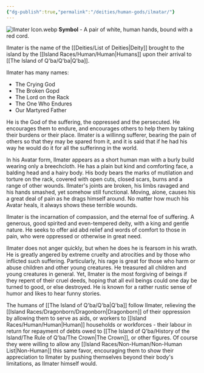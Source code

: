 ```yaml
---
{"dg-publish":true,"permalink":"/deities/human-gods/ilmatar/"}
---
```



![Ilmater Icon.webp](/img/user/zAttachments/Ilmater%20Icon.webp)
**Symbol** - A pair of white, human hands, bound with a red cord.

Ilmater is the name of the [[Deities/List of Deities\|Deity]] brought to the island by the [[Island Races/Human/Human\|Humans]] upon their arrival to [[The Island of Q'ba/Q'ba\|Q'ba]].

Ilmater has many names:
- The Crying God
- The Broken Gopd
- The Lord on the Rack
- The One Who Endures
- Our Martyred Father

He is the God of the suffering, the oppressed and the persecuted. He encourages them to endure, and encourages others to help them by taking their burdens or their place. Ilmater is a willinng sufferer, bearing the pain of others so that they may be spared from it, and it is said that if he had his way he would do it for all the sufferinng in the world.

In his Avatar form, Ilmater appears as a short human man with a burly build wearing only a breechcloth. He has a plain but kind and comforting face, a balding head and a hairy body. His body bears the marks of mutilation and torture on the rack, covered with open cuts, closed scars, burns and a range of other wounds. Ilmater's joints are broken, his limbs ravaged and his hands smashed, yet somehow still functional. Moving, alone, causes his a great deal of pain as he drags himself around. No matter how much his Avatar heals, it always shows these terrible wounds.

Ilmater is the incarnation of compassion, and the eternal foe of suffering. A generous, good spirited and even-tempered deity, with a king and gentle nature. He seeks to offer aid abd relief and words of comfort to those in pain, who were oppressed or otherwise in great need. 

Ilmater does not anger quickly, but when he does he is fearsom in his wrath. He is greatly angered by extreme cruelty and atrocities and by those who inflicted such suffering. Particularly, his rage is great for those who harm or abuse children and other young creatures. He treasured all children and young creatures in general. Yet, Ilmater is the most forgiving of beings if they repent of their cruel deeds, hoping that all evil beings could one day be turned to good, or else destroyed. He is known for a rather rustic sense of humor and likes to hear funny stories.

The humans of [[The Island of Q'ba/Q'ba\|Q'ba]] follow Ilmater, relieving the [[Island Races/Dragonborn/Dragonborn\|Dragonborn]] of their oppression by allowing them to serve as aids, or workers to [[Island Races/Human/Human\|Human]] households or workforces - their labour in return for repayment of debts owed to [[The Island of Q'ba/History of the Island/The Rule of Q'ba/The Crown\|The Crown]], or other figures. Of course they were willing to allow any [[Island Races/Non-Human/Non-Human List\|Non-Human]] this same favor, encouraging them to show their appreciation to Ilmater by pushing themselves beyond their body's limitations, as Ilmater himself would. 